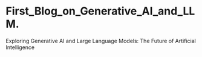 # First_Blog_on_Generative_AI_and_LLM.
Exploring Generative AI and Large Language Models: The Future of Artificial Intelligence

